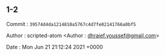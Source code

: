 ## 1-2 

 Commit : `39574d4da1214810a5767c4d7fe02141766a0bf5`

 Author : scripted-atom <Author : dhraief.youssef@gmail.com> 

 Date 	: Mon Jun 21 21:12:24 2021 +0000 

